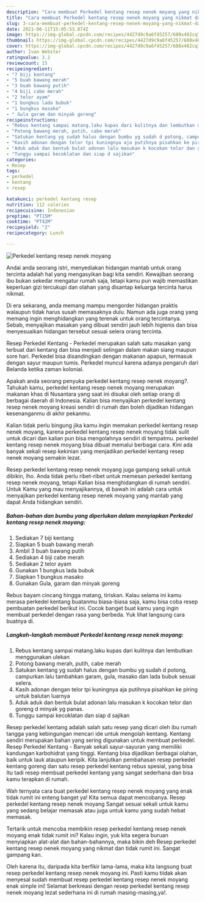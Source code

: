 ```yaml
---
description: "Cara membuat Perkedel kentang resep nenek moyang yang nikmat dan Mudah Dibuat"
title: "Cara membuat Perkedel kentang resep nenek moyang yang nikmat dan Mudah Dibuat"
slug: 3-cara-membuat-perkedel-kentang-resep-nenek-moyang-yang-nikmat-dan-mudah-dibuat
date: 2021-06-11T15:05:53.074Z
image: https://img-global.cpcdn.com/recipes/4427d9c9a6f45257/680x482cq70/perkedel-kentang-resep-nenek-moyang-foto-resep-utama.jpg
thumbnail: https://img-global.cpcdn.com/recipes/4427d9c9a6f45257/680x482cq70/perkedel-kentang-resep-nenek-moyang-foto-resep-utama.jpg
cover: https://img-global.cpcdn.com/recipes/4427d9c9a6f45257/680x482cq70/perkedel-kentang-resep-nenek-moyang-foto-resep-utama.jpg
author: Ivan Webster
ratingvalue: 3.2
reviewcount: 15
recipeingredient:
- "7 biji kentang"
- "5 buah bawang merah"
- "3 buah bawang putih"
- "4 biji cabe merah"
- "2 telor ayam"
- "1 bungkus lada bubuk"
- "1 bungkus masako"
- " Gula garam dan minyak goreng"
recipeinstructions:
- "Rebus kentang sampai matang.laku kupas dari kulitnya dan lembutkan menggunakan ulekan"
- "Potong bawang merah, putih, cabe merah"
- "Satukan kentang yg sudah halus dengan bumbu yg sudah d potong, campurkan lalu tambahkan garam, gula, masako dan lada bubuk sesuai selera."
- "Kasih adonan dengan telor tpi kuningnya aja putihnya pisahkan ke piring untuk balutan luarnya"
- "Aduk aduk dan bentuk bulat adonan lalu masukan k kocokan telor dan goreng d minyak yg panas."
- "Tunggu sampai kecoklatan dan siap d sajikan"
categories:
- Resep
tags:
- perkedel
- kentang
- resep

katakunci: perkedel kentang resep 
nutrition: 112 calories
recipecuisine: Indonesian
preptime: "PT15M"
cooktime: "PT42M"
recipeyield: "2"
recipecategory: Lunch

---
```



![Perkedel kentang resep nenek moyang](https://img-global.cpcdn.com/recipes/4427d9c9a6f45257/680x482cq70/perkedel-kentang-resep-nenek-moyang-foto-resep-utama.jpg)

Andai anda seorang istri, menyediakan hidangan mantab untuk orang tercinta adalah hal yang mengasyikan bagi kita sendiri. Kewajiban seorang ibu bukan sekedar mengatur rumah saja, tetapi kamu pun wajib memastikan keperluan gizi tercukupi dan olahan yang disantap keluarga tercinta harus nikmat.

Di era  sekarang, anda memang mampu mengorder hidangan praktis walaupun tidak harus susah memasaknya dulu. Namun ada juga orang yang memang ingin menghidangkan yang terenak untuk orang tercintanya. Sebab, menyajikan masakan yang dibuat sendiri jauh lebih higienis dan bisa menyesuaikan hidangan tersebut sesuai selera orang tercinta. 

Resep Perkedel Kentang - Perkedel merupakan salah satu masakan yang terbuat dari kentang dan bisa menjadi selingan dalam makan siang maupun sore hari. Perkedel bisa disandingkan dengan makanan apapun, termasuk dengan sayur maupun tumis. Perkedel muncul karena adanya pengaruh dari Belanda ketika zaman kolonial.

Apakah anda seorang penyuka perkedel kentang resep nenek moyang?. Tahukah kamu, perkedel kentang resep nenek moyang merupakan makanan khas di Nusantara yang saat ini disukai oleh setiap orang di berbagai daerah di Indonesia. Kalian bisa menyajikan perkedel kentang resep nenek moyang kreasi sendiri di rumah dan boleh dijadikan hidangan kesenanganmu di akhir pekanmu.

Kalian tidak perlu bingung jika kamu ingin memakan perkedel kentang resep nenek moyang, karena perkedel kentang resep nenek moyang tidak sulit untuk dicari dan kalian pun bisa mengolahnya sendiri di tempatmu. perkedel kentang resep nenek moyang bisa dibuat memalui berbagai cara. Kini ada banyak sekali resep kekinian yang menjadikan perkedel kentang resep nenek moyang semakin lezat.

Resep perkedel kentang resep nenek moyang juga gampang sekali untuk dibikin, lho. Anda tidak perlu ribet-ribet untuk memesan perkedel kentang resep nenek moyang, tetapi Kalian bisa menghidangkan di rumah sendiri. Untuk Kamu yang mau menyajikannya, di bawah ini adalah cara untuk menyajikan perkedel kentang resep nenek moyang yang mantab yang dapat Anda hidangkan sendiri.

<!--inarticleads1-->

##### Bahan-bahan dan bumbu yang diperlukan dalam menyiapkan Perkedel kentang resep nenek moyang:

1. Sediakan 7 biji kentang
1. Siapkan 5 buah bawang merah
1. Ambil 3 buah bawang putih
1. Sediakan 4 biji cabe merah
1. Sediakan 2 telor ayam
1. Gunakan 1 bungkus lada bubuk
1. Siapkan 1 bungkus masako
1. Gunakan  Gula, garam dan minyak goreng


Rebus bayam cincang hingga matang, tiriskan. Kalau selama ini kamu merasa perkedel kentang buatanmu biasa-biasa saja, kamu bisa coba resep pembuatan perkedel berikut ini. Cocok banget buat kamu yang ingin membuat perkedel dengan rasa yang berbeda. Yuk lihat langsung cara buatnya di. 

<!--inarticleads2-->

##### Langkah-langkah membuat Perkedel kentang resep nenek moyang:

1. Rebus kentang sampai matang.laku kupas dari kulitnya dan lembutkan menggunakan ulekan
1. Potong bawang merah, putih, cabe merah
1. Satukan kentang yg sudah halus dengan bumbu yg sudah d potong, campurkan lalu tambahkan garam, gula, masako dan lada bubuk sesuai selera.
1. Kasih adonan dengan telor tpi kuningnya aja putihnya pisahkan ke piring untuk balutan luarnya
1. Aduk aduk dan bentuk bulat adonan lalu masukan k kocokan telor dan goreng d minyak yg panas.
1. Tunggu sampai kecoklatan dan siap d sajikan


Resep perkedel kentang adalah salah satu resep yang dicari oleh ibu rumah tangga yang kebingungan mencari ide untuk mengolah kentang. Kentang sendiri merupakan bahan yang sering digunakan untuk membuat perkedel. Resep Perkedel Kentang - Banyak sekali sayur-sayuran yang memiliki kandungan karbohidrat yang tinggi. Kentang bisa dijadikan berbagai olahan, baik untuk lauk ataupun keripik. Kita lanjutkan pembahasan resep perkedel kentang goreng dan satu resep perkedel kentang rebus spesial, yang bisa Itu tadi resep membuat perkedel kentang yang sangat sederhana dan bisa kamu terapkan di rumah. 

Wah ternyata cara buat perkedel kentang resep nenek moyang yang enak tidak rumit ini enteng banget ya! Kita semua dapat mencobanya. Resep perkedel kentang resep nenek moyang Sangat sesuai sekali untuk kamu yang sedang belajar memasak atau juga untuk kamu yang sudah hebat memasak.

Tertarik untuk mencoba membikin resep perkedel kentang resep nenek moyang enak tidak rumit ini? Kalau ingin, yuk kita segera buruan menyiapkan alat-alat dan bahan-bahannya, maka bikin deh Resep perkedel kentang resep nenek moyang yang nikmat dan tidak rumit ini. Sangat gampang kan. 

Oleh karena itu, daripada kita berfikir lama-lama, maka kita langsung buat resep perkedel kentang resep nenek moyang ini. Pasti kamu tiidak akan menyesal sudah membuat resep perkedel kentang resep nenek moyang enak simple ini! Selamat berkreasi dengan resep perkedel kentang resep nenek moyang lezat sederhana ini di rumah masing-masing,ya!.

